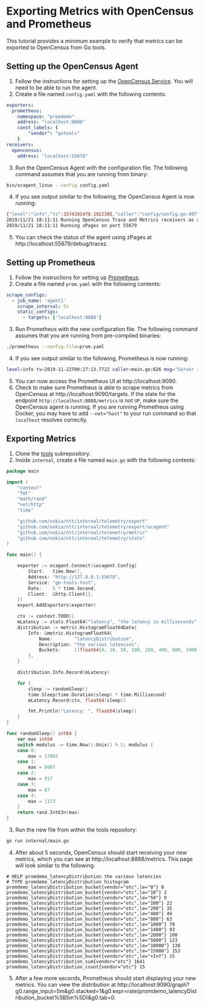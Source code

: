# Exporting Metrics with OpenCensus and Prometheus

This tutorial provides a minimum example to verify that metrics can be exported to OpenCensus from Go tools.

## Setting up the OpenCensus Agent
1. Follow the instructions for setting up the [OpenCensus Service](https://opencensus.io/agent). You will need to be able to run the agent.
2. Create a file named `config.yaml` with the following contents:
```yaml
exporters:
  prometheus:
    namespace: "promdemo"
    address: "localhost:8888"
    const_labels: {
        "vendor": "gotools"
    }
receivers:
  opencensus:
    address: "localhost:55678"

```
3. Run the OpenCensus Agent with the configuration file. The following command assumes that you are running from binary:
```bash
bin/ocagent_linux --config config.yaml
```
4. If you see output similar to the following, the OpenCensus Agent is now running:
```bash
{"level":"info","ts":1574381470.1922305,"caller":"config/config.go:497","msg":"Metrics Exporter enabled","exporter":"prometheus"}
2019/11/21 18:11:11 Running OpenCensus Trace and Metrics receivers as a gRPC service at "localhost:55678"
2019/11/21 18:11:11 Running zPages on port 55679
```
5. You can check the status of the agent using zPages at http://localhost:55679/debug/tracez.

## Setting up Prometheus
1. Follow the instructions for setting up [Prometheus](https://prometheus.io/docs/prometheus/latest/installation/).
2. Create a file named `prom.yaml` with the following contents:
```yaml
scrape_configs:
  - job_name: 'agent1'
    scrape_interval: 5s
    static_configs:
      - targets: ['localhost:8888']
```
3. Run Prometheus with the new configuration file. The following command assumes that you are running from pre-compiled binaries:
```bash
./prometheus --config.file=prom.yaml
```
4. If you see output similar to the following, Prometheus is now running:
```bash
level=info ts=2019-11-22T00:27:13.772Z caller=main.go:626 msg="Server is ready to receive web requests."
```
5. You can now access the Prometheus UI at http://localhost:9090.
6. Check to make sure Prometheus is able to scrape metrics from OpenCensus at http://localhost:9090/targets. If the state for the endpoint `http://localhost:8888/metrics` is not `UP`, make sure the OpenCensus agent is running. If you are running Prometheus using Docker, you may have to add `--net="host"` to your run command so that `localhost` resolves correctly.

## Exporting Metrics
1. Clone the [tools](https://golang.org/x/tools) subrepository.
1. Inside `internal`, create a file named `main.go` with the following contents:
```go
package main

import (
	"context"
	"fmt"
	"math/rand"
	"net/http"
	"time"

	"github.com/nokia/ntt/internal/telemetry/export"
	"github.com/nokia/ntt/internal/telemetry/export/ocagent"
	"github.com/nokia/ntt/internal/telemetry/metric"
	"github.com/nokia/ntt/internal/telemetry/stats"
)

func main() {

	exporter := ocagent.Connect(&ocagent.Config{
		Start:   time.Now(),
		Address: "http://127.0.0.1:55678",
		Service: "go-tools-test",
		Rate:    5 * time.Second,
		Client:  &http.Client{},
	})
	export.AddExporters(exporter)

	ctx := context.TODO()
	mLatency := stats.Float64("latency", "the latency in milliseconds", "ms")
	distribution := metric.HistogramFloat64Data{
		Info: &metric.HistogramFloat64{
			Name:        "latencyDistribution",
			Description: "the various latencies",
			Buckets:     []float64{0, 10, 50, 100, 200, 400, 800, 1000, 1400, 2000, 5000, 10000, 15000},
		},
	}

	distribution.Info.Record(mLatency)

	for {
		sleep := randomSleep()
		time.Sleep(time.Duration(sleep) * time.Millisecond)
		mLatency.Record(ctx, float64(sleep))

		fmt.Println("Latency: ", float64(sleep))
	}
}

func randomSleep() int64 {
	var max int64
	switch modulus := time.Now().Unix() % 5; modulus {
	case 0:
		max = 17001
	case 1:
		max = 8007
	case 2:
		max = 917
	case 3:
		max = 87
	case 4:
		max = 1173
	}
	return rand.Int63n(max)
}

```
3. Run the new file from within the tools repository:
```bash
go run internal/main.go
```
4. After about 5 seconds, OpenCensus should start receiving your new metrics, which you can see at http://localhost:8888/metrics. This page will look similar to the following:
```
# HELP promdemo_latencyDistribution the various latencies
# TYPE promdemo_latencyDistribution histogram
promdemo_latencyDistribution_bucket{vendor="otc",le="0"} 0
promdemo_latencyDistribution_bucket{vendor="otc",le="10"} 2
promdemo_latencyDistribution_bucket{vendor="otc",le="50"} 9
promdemo_latencyDistribution_bucket{vendor="otc",le="100"} 22
promdemo_latencyDistribution_bucket{vendor="otc",le="200"} 35
promdemo_latencyDistribution_bucket{vendor="otc",le="400"} 49
promdemo_latencyDistribution_bucket{vendor="otc",le="800"} 63
promdemo_latencyDistribution_bucket{vendor="otc",le="1000"} 78
promdemo_latencyDistribution_bucket{vendor="otc",le="1400"} 93
promdemo_latencyDistribution_bucket{vendor="otc",le="2000"} 108
promdemo_latencyDistribution_bucket{vendor="otc",le="5000"} 123
promdemo_latencyDistribution_bucket{vendor="otc",le="10000"} 138
promdemo_latencyDistribution_bucket{vendor="otc",le="15000"} 153
promdemo_latencyDistribution_bucket{vendor="otc",le="+Inf"} 15
promdemo_latencyDistribution_sum{vendor="otc"} 1641
promdemo_latencyDistribution_count{vendor="otc"} 15
```
5. After a few more seconds, Prometheus should start displaying your new metrics. You can view the distribution at http://localhost:9090/graph?g0.range_input=5m&g0.stacked=1&g0.expr=rate(promdemo_latencyDistribution_bucket%5B5m%5D)&g0.tab=0.
